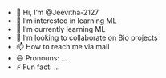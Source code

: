 - 👋 Hi, I’m @Jeevitha-2127
- 👀 I’m interested in learning ML
- 🌱 I’m currently learning ML
- 💞️ I’m looking to collaborate on Bio projects
- 📫 How to reach me via mail
- 😄 Pronouns: ...
- ⚡ Fun fact: ...

<!---
Jeevitha-2127/Jeevitha-2127 is a ✨ special ✨ repository because its `README.md` (this file) appears on your GitHub profile.
You can click the Preview link to take a look at your changes.
--->
